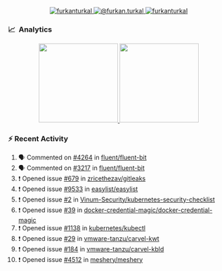 <p align="center">
  <a href="https://linkedin.com/in/furkanturkal" target="blank">
    <img src="https://img.shields.io/badge/linkedin-%230077B5.svg?&style=for-the-badge&logo=linkedin&logoColor=white" alt="furkanturkal" />
  </a>
  <a href="https://medium.com/@furkan.turkal" target="blank">
    <img src="https://img.shields.io/badge/medium-%2312100E.svg?&style=for-the-badge&logo=medium&logoColor=white" alt="@furkan.turkal" />
  </a>
  <a href="https://twitter.com/furkanturkaI" target="blank">
    <img src="https://img.shields.io/badge/Twitter-1DA1F2?style=for-the-badge&logo=twitter&logoColor=white" alt="furkanturkaI" />
  </a>
</p>

### 📈 &nbsp;Analytics

<p align="center">
  <a href="https://github.com/bufgix">
    <img height="180em" src="https://github-readme-stats-eight-theta.vercel.app/api?username=Dentrax&show_icons=true&theme=algolia&include_all_commits=true&count_private=true&line_height=26"/>
    <img height="180em" src="https://github-readme-stats-eight-theta.vercel.app/api/top-langs/?username=Dentrax&layout=compact&langs_count=8&theme=algolia&line_height=26"/>
  </a>
</p>

### :zap: Recent Activity

<!--START_SECTION:activity-->
1. 🗣 Commented on [#4264](https://github.com/fluent/fluent-bit/issues/4264) in [fluent/fluent-bit](https://github.com/fluent/fluent-bit)
2. 🗣 Commented on [#3217](https://github.com/fluent/fluent-bit/issues/3217) in [fluent/fluent-bit](https://github.com/fluent/fluent-bit)
3. ❗️ Opened issue [#679](https://github.com/zricethezav/gitleaks/issues/679) in [zricethezav/gitleaks](https://github.com/zricethezav/gitleaks)
4. ❗️ Opened issue [#9533](https://github.com/easylist/easylist/issues/9533) in [easylist/easylist](https://github.com/easylist/easylist)
5. ❗️ Opened issue [#2](https://github.com/Vinum-Security/kubernetes-security-checklist/issues/2) in [Vinum-Security/kubernetes-security-checklist](https://github.com/Vinum-Security/kubernetes-security-checklist)
6. ❗️ Opened issue [#39](https://github.com/docker-credential-magic/docker-credential-magic/issues/39) in [docker-credential-magic/docker-credential-magic](https://github.com/docker-credential-magic/docker-credential-magic)
7. ❗️ Opened issue [#1138](https://github.com/kubernetes/kubectl/issues/1138) in [kubernetes/kubectl](https://github.com/kubernetes/kubectl)
8. ❗️ Opened issue [#29](https://github.com/vmware-tanzu/carvel-kwt/issues/29) in [vmware-tanzu/carvel-kwt](https://github.com/vmware-tanzu/carvel-kwt)
9. ❗️ Opened issue [#184](https://github.com/vmware-tanzu/carvel-kbld/issues/184) in [vmware-tanzu/carvel-kbld](https://github.com/vmware-tanzu/carvel-kbld)
10. ❗️ Opened issue [#4512](https://github.com/meshery/meshery/issues/4512) in [meshery/meshery](https://github.com/meshery/meshery)
<!--END_SECTION:activity-->
